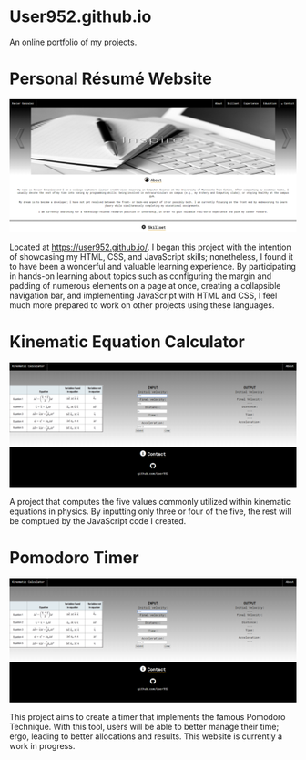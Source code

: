# User952.github.io
An online portfolio of my projects.

# Personal Résumé Website
![alt text](README_Pictures/personal_resume_website.png)

Located at https://user952.github.io/. I began this project with the intention of showcasing my HTML, CSS, and JavaScript skills;
nonetheless, I found it to have been a wonderful and valuable learning experience. By participating in hands-on learning about topics such 
as configuring the margin and padding of numerous elements on a page at once, creating a collapsible navigation bar, and implementing 
JavaScript with HTML and CSS, I feel much more prepared to work on other projects using these languages.

# Kinematic Equation Calculator
![alt text](README_Pictures/kinematic_calculator.PNG)

A project that computes the five values commonly utilized within kinematic equations in physics. By inputting only three or four of the five, the rest will be comptued by the JavaScript code I created.

# Pomodoro Timer
![alt text](README_Pictures/kinematic_calculator.PNG)

This project aims to create a timer that implements the famous Pomodoro Technique. With this tool, users will be able to better manage their time; ergo, leading to better allocations and results. This website is currently a work in progress.
